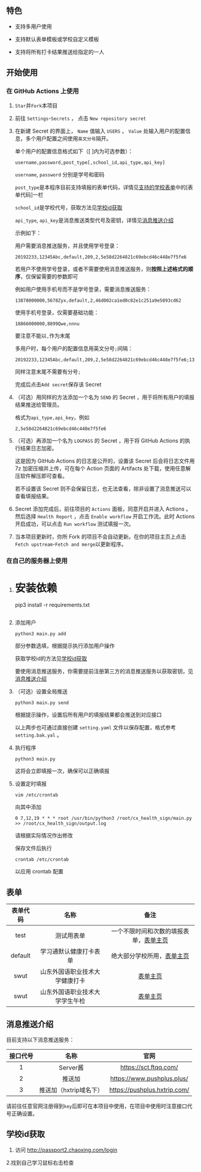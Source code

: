 
## 特色
 - 支持多用户使用

 - 支持默认表单模板或学校自定义模板

 - 支持将所有打卡结果推送给指定的一人

## 开始使用
### 在 GitHub Actions 上使用

1. `Star`并`Fork`本项目

2. 前往 `Settings`-`Secrets` ， 点击 `New repository secret`

3. 在新建 Secret 的界面上， `Name` 值输入 `USERS` ， `Value` 处输入用户的配置信息，多个用户配置之间使用`英文分号`隔开。
   
   单个用户的配置信息格式如下（[ ]内为可选参数）：
   ```
   username,password,post_type[,school_id,api_type,api_key]
   ```
   
   `username`, `password` 分别是学号和密码
   
   `post_type`是本程序目前支持填报的表单代码，详情见[支持的学校表单](#支持的学校表单)中的[表单代码]一栏
   
   `school_id`是学校代号，获取方法见[学校id获取](#学校id获取)
   
   `api_type`, `api_key`是消息推送类型代号及密钥，详情见[消息推送介绍](#消息推送介绍)
   
   示例如下：
   
   用户需要消息推送服务，并且使用学号登录：
   ```
   20192233,12345Abc,default,209,2,5e58d2264821c69ebcd46c448e7f5fe6
   ```
   
   若用户不使用学号登录，或者不需要使用消息推送服务，则**按照上述格式的顺序**，仅保留需要的参数即可

   例如用户使用手机号而不是学号登录，需要消息推送服务：
   
   ```
   13878000000,5678Zyx,default,2,46d002ca1ed0c82e1c251a9e5893cd62
   ```
   
   使用手机号登录，仅需要基础功能：

   ```
   18866000000,8899Qwe,nnnu
   ```
   
   要注意不能以`,`作为末尾

   多用户时，每个用户的配置信息用英文分号`;`间隔：

   ```
   20192233,12345Abc,default,209,2,5e58d2264821c69ebcd46c448e7f5fe6;13878000000,5678Zyx,default,2,46d002ca1ed0c82e1c251a9e5893cd62;18866000000,8899Qwe,nnnu
   ```

   同样注意末尾不需要有分号`;`  

   完成后点击`Add secret`保存该 Secret
   
4. （可选）用同样的方法添加一个名为 `SEND` 的 Secret ，用于将所有用户的填报结果推送给管理员。

   格式为`api_type,api_key`，例如

   ```
   2,5e58d2264821c69ebcd46c448e7f5fe6
   ```

5. （可选）再添加一个名为 `LOGPASS` 的 Secret ，用于将 GitHub Actions 的执行结果日志加密。

   这是因为 GitHub Actions 的日志是公开的，设置该 Secret 后会将日志文件用 7z 加密压缩并上传，可在每个 Action 页面的 Artifacts 处下载，使用任意解压软件解压即可查看。

   若不设置该 Secret 则不会保留日志，也无法查看，除非设置了消息推送可以查看填报结果。

6. Secret 添加完成后，前往项目的 `Actions` 面板，同意开启并进入 Actions 。然后选择 `Health Report` ，点击 `Enable workflow` 开启工作流。此时 Actions 开启成功，可以点击 `Run workflow` 测试填报一次。

7. 当本项目更新时，你所 Fork 的项目不会自动更新。在你的项目主页上点击 `Fetch upstream`-`Fetch and merge`以更新程序。

### 在自己的服务器上使用
1.
   # 安装依赖
   pip3 install -r requirements.txt
   ```

2. 添加用户
   ```shell
   python3 main.py add
   ```

   部分参数选填，根据提示执行添加用户操作

   获取学校id的方法见[学校id获取](#学校id获取)
   
   要使用消息推送服务，你需要提前注册第三方的消息推送服务以获取密钥，见[消息推送介绍](#消息推送介绍)

3. （可选）设置全局推送

   ```shell
   python3 main.py send
   ```
   
   根据提示操作，设置后所有用户的填报结果都会推送到对应接口


   以上两步也可通过直接创建 `setting.yaml` 文件以保存配置，格式参考 `setting.bak.yal` 。

4. 执行程序
   ```shell
   python3 main.py
   ```
   
   这将会立即填报一次，确保可以正确填报


5. 设置定时填报
   ```shell
   vim /etc/crontab
   ```
   
   向其中添加
   ```
   0 7,12,19 * * * root /usr/bin/python3 /root/cx_health_sign/main.py >> /root/cx_health_sign/output.log
   ```
   请根据实际情况作出修改
   
   保存文件后执行
   ```shell
   crontab /etc/crontab
   ```
   以应用 crontab 配置

## 表单
| 表单代码 | 名称 | 备注 |
| :---: | :---: | :---: |
| test  | 测试用表单 | 一个不限时间和次数的填报表单，[表单主页](http://office.chaoxing.com/front/web/apps/forms/fore/apply?id=13243&enc=3a9416c86432c5f667f2b23a88a0123a)
| default | 学习通默认健康打卡表单 | 绝大部分学校所用，[表单主页](http://office.chaoxing.com/front/web/apps/forms/fore/apply?id=7185&enc=f837c93e0de9d9ad82db707b2c27241e)
| swut | 山东外国语职业技术大学健康打卡 | [表单主页](https://office.chaoxing.com/front/web/apps/forms/fore/apply?id=139669&enc=d3fd2b1818f116a76aff41eee80ea348) |
| swut | 山东外国语职业技术大学学生午检 | [表单主页](http://office.chaoxing.com/front/web/apps/forms/fore/apply?id=175235&enc=fb50b811a71a357bbb3a87424f7c074c) |

## 消息推送介绍
目前支持以下消息推送服务：

| 接口代号 | 名称| 官网 |
| :---: | :---: | :---: |
| 1 | Server酱 | https://sct.ftqq.com/ |
| 2 | 推送加 | https://www.pushplus.plus/ |
| 3 | 推送加（hxtrip域名下） | https://pushplus.hxtrip.com/ |

请前往任意官网注册得到`key`后即可在本项目中使用，在项目中使用时注意接口代号正确设置。

## 学校id获取
1. 访问 http://passport2.chaoxing.com/login

2.找到自己学习鼠标右击检查
